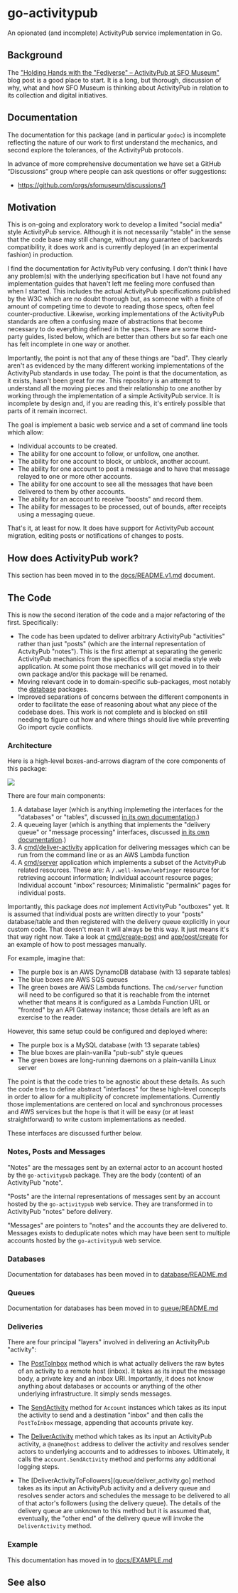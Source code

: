 # go-activitypub

An opionated (and incomplete) ActivityPub service implementation in Go.

## Background

The ["Holding Hands with the "Fediverse" – ActivityPub at SFO Museum"](https://millsfield.sfomuseum.org/blog/2024/03/12/activitypub/) blog post is a good place to start. It is a long, but thorough, discussion of why, what and how SFO Museum is thinking about ActivityPub in relation to its collection and digital initiatives.

## Documentation

The documentation for this package (and in particular `godoc`) is incomplete reflecting the nature of our work to first understand the mechanics, and second explore the tolerances, of the ActivityPub protocols.

In advance of more comprehensive documentation we have set a GitHub “Discussions” group where people can ask questions or offer suggestions:

* https://github.com/orgs/sfomuseum/discussions/1

## Motivation

This is on-going and exploratory work to develop a limited "social media" style ActivityPub service. Although it is not necessarily "stable" in the sense that the code base may still change, without any guarantee of backwards compatibility, it does work and is currently deployed (in an experimental fashion) in production.

I find the documentation for ActivityPub very confusing. I don't think I have any problem(s) with the underlying specification but I have not found any implementation guides that haven't left me feeling more confused than when I started. This includes the actual ActivityPub specifications published by the W3C which are no doubt thorough but, as someone with a finite of amount of competing time to devote to reading those specs, often feel counter-productive. Likewise, working implementations of the ActivityPub standards are often a confusing maze of abstractions that become necessary to do everything defined in the specs. There are some third-party guides, listed below, which are better than others but so far each one has felt incomplete in one way or another.

Importantly, the point is not that any of these things are "bad". They clearly aren't as evidenced by the many different working implementations of the ActivityPub standards in use today. The point is that the documentation, as it exists, hasn't been great for _me_. This repository is an attempt to understand all the moving pieces and their relationship to one another by working through the implementation of a simple ActivityPub service. It is incomplete by design and, if you are reading this, it's entirely possible that parts of it remain incorrect.

The goal is implement a basic web service and a set of command line tools which allow:

* Individual accounts to be created.
* The ability for one account to follow, or unfollow, one another.
* The ability for one account to block, or unblock, another account.
* The ability for one account to post a message and to have that message relayed to one or more other accounts.
* The ability for one account to see all the messages that have been delivered to them by other accounts.
* The ability for an account to receive "boosts" and record them.
* The ability for messages to be processed, out of bounds, after receipts using a messaging queue.

That's it, at least for now. It does have support for ActivityPub account migration, editing posts or notifications of changes to posts.

## How does ActivityPub work?

This section has been moved in to the [docs/README.v1.md](docs/ACTIVITYPUB.md) document.

## The Code

This is now the second iteration of the code and a major refactoring of the first. Specifically:

* The code has been updated to deliver arbitrary ActivityPub "activities" rather than just "posts" (which are the internal representation of ActvityPub "notes"). This is the first attempt at separating the generic ActivityPub mechanics from the specifics of a social media style web application. At some point those mechanics will get moved in to their own package and/or this package will be renamed.
* Moving relevant code in to domain-specific sub-packages, most notably the [database](database) packages.
* Improved separations of concerns between the different components in order to facilitate the ease of reasoning about what any piece of the codebase does. This work is not complete and is blocked on still needing to figure out how and where things should live while preventing Go import cycle conflicts.

### Architecture

Here is a high-level boxes-and-arrows diagram of the core components of this package:

![](docs/images/activitypub-arch.png)

There are four main components:

1. A database layer (which is anything implemeting the interfaces for the "databases" or "tables", discussed [in its own documentation](database/README.md).)
2. A queueing layer (which is anything that implements the "delivery queue" or "message processing" interfaces, discussed [in its own documentation](queue/README.md).)
3. A [cmd/deliver-activity](cmd/deliver-activity/main.go) application for delivering messages which can be run from the command line or as an AWS Lambda function
4. A [cmd/server](cmd/server/main.go) application which implements a subset of the ActvityPub related resources. These are: A `/.well-known/webfinger` resource for retrieving account information; Individual account resource pages; Individual account "inbox" resources; Minimalistic "permalink" pages for individual posts.

Importantly, this package does _not_ implement ActivityPub "outboxes" yet. It is assumed that individual posts are written directly to your "posts" database/table and then registered with the delivery queue explicitly in your custom code. That doesn't mean it will always be this way. It just means it's that way right now. Take a look at [cmd/create-post](cmd/create-post/main.go) and [app/post/create](app/post/create) for an example of how to post messages manually.

For example, imagine that:

* The purple box is an AWS DynamoDB database (with 13 separate tables)
* The blue boxes are AWS SQS queues
* The green boxes are AWS Lambda functions. The `cmd/server` function will need to be configured so that it is reachable from the internet whether that means it is configured as a Lambda Function URL or "fronted" by an API Gateway instance; those details are left as an exercise to the reader.

However, this same setup could be configured and deployed where:

* The purple box is a MySQL database (with 13 separate tables)
* The blue boxes are plain-vanilla "pub-sub" style queues
* The green boxes are long-running daemons on a plain-vanilla Linux server

The point is that the code tries to be agnostic about these details. As such the code tries to define abstract "interfaces" for these high-level concepts in order to allow for a multiplicity of concrete implementations. Currently those implementations are centered on local and synchronous processes and AWS services but the hope is that it will be easy (or at least straightforward) to write custom implementations as needed.

These interfaces are discussed further below.

### Notes, Posts and Messages

"Notes" are the messages sent by an external actor to an account hosted by the `go-activitypub` package. They are the body (content) of an ActivityPub "note".

"Posts" are the internal representations of messages sent by an account hosted	by the `go-activitypub`	web service. They are transformed in to ActivityPub "notes" before delivery.

"Messages" are pointers to "notes" and the accounts they are delivered to. Messages exists to deduplicate notes which may have been sent to multiple accounts hosted by the `go-activitypub` web service.

### Databases

Documentation for databases has been moved in to [database/README.md](database/README.md)

### Queues

Documentation for databases has been moved in to [queue/README.md](queue/README.md)

### Deliveries

There are four principal "layers" involved in delivering an ActivityPub "activity":

* The [PostToInbox](ap/activity.go) method which is what actually delivers the raw bytes of an activity to a remote host (inbox). It takes as its input the message body, a private key and an inbox URI. Importantly, it does not know anything about databases or accounts or anything of the other underlying infrastructure. It simply sends messages.

* The [SendActivity](account/go) method for `Account` instances which takes as its input the activity to send and a destination "inbox" and then calls the `PostToInbox` message, appending that accounts private key.

* The [DeliverActivity](deliver/activity.go) method which takes as its input an ActivityPub activity, a `@name@host` address to deliver the activity and resolves sender actors to underlying accounts and to addresses to inboxes. Ultimately, it calls the `account.SendActivity` method and performs any additional logging steps.

* The [DeliverActivityToFollowers](queue/deliver_activity.go] method takes as its input an ActivityPub activity and a delivery queue and resolves sender actors and schedules the message to be delivered to all of that actor's followers (using the delivery queue). The details of the delivery queue are unknown to this method but it is assumed that, eventually, the "other end" of the delivery queue will invoke the `DeliverActivity` method.

### Example

This documentation has moved in to [docs/EXAMPLE.md](docs/EXAMPLE.md)

## See also

